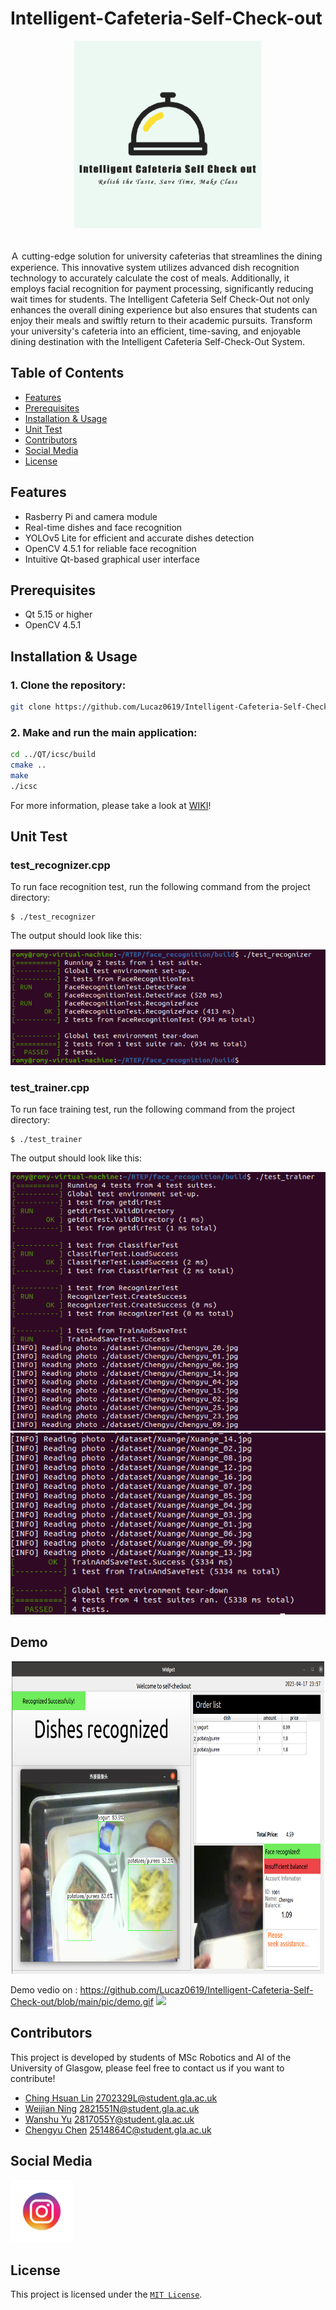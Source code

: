 # Intelligent-Cafeteria-Self-Check-out  

<p align="center">
    <img src="https://github.com/Lucaz0619/Intelligent-Cafeteria-Self-Check-out/blob/main/Qt/icsc/pic/logo2.png" width="300" height="300"><br>
</p>    

<br>  
Ａ cutting-edge solution for university cafeterias that streamlines the dining experience. This innovative system utilizes advanced dish recognition technology to accurately calculate the cost of meals. Additionally, it employs facial recognition for payment processing, significantly reducing wait times for students. The Intelligent Cafeteria Self Check-Out not only enhances the overall dining experience but also ensures that students can enjoy their meals and swiftly return to their academic pursuits. Transform your university's cafeteria into an efficient, time-saving, and enjoyable dining destination with the Intelligent Cafeteria Self-Check-Out System.

## Table of Contents
- [Features](#features)
- [Prerequisites](#prerequisites)
- [Installation & Usage](#installation--usage)
- [Unit Test](#unit-test)
- [Contributors](#contributors)
- [Social Media](#social-media)
- [License](#license)

## Features

- Rasberry Pi and camera module
- Real-time dishes and face recognition
- YOLOv5 Lite for efficient and accurate dishes detection
- OpenCV 4.5.1 for reliable face recognition
- Intuitive Qt-based graphical user interface

## Prerequisites
- Qt 5.15 or higher
- OpenCV 4.5.1

## Installation & Usage
### 1. Clone the repository:

```bash
git clone https://github.com/Lucaz0619/Intelligent-Cafeteria-Self-Check-out.git
```

### 2. Make and run the main application:

```bash
cd ../QT/icsc/build
cmake ..
make
./icsc
```

For more information, please take a look at [WIKI](https://github.com/Lucaz0619/Intelligent-Cafeteria-Self-Check-out/wiki)!

## Unit Test

### test_recognizer.cpp

To run face recognition test, run the following command from the project directory:
```
$ ./test_recognizer
```

The output should look like this:
<p align="center">
    <img src="https://github.com/Lucaz0619/Intelligent-Cafeteria-Self-Check-out/blob/main/Qt/icsc/pic/result%20for%20recognizer.png"><br>
</p>  

### test_trainer.cpp

To run face training test, run the following command from the project directory:
```
$ ./test_trainer
```

The output should look like this:
<p align="center">
    <img src="https://github.com/Lucaz0619/Intelligent-Cafeteria-Self-Check-out/blob/main/Qt/icsc/pic/result%20for%20trainer%2001.png"><br>
    <img src="https://github.com/Lucaz0619/Intelligent-Cafeteria-Self-Check-out/blob/main/Qt/icsc/pic/result%20for%20trainer%2002.png"><br>
</p>  

## Demo

<p align="center">
    <img src="https://github.com/Lucaz0619/Intelligent-Cafeteria-Self-Check-out/blob/main/Qt/img/WechatIMG351.png" width="500" height="500"><br>
</p>   

Demo vedio on : https://github.com/Lucaz0619/Intelligent-Cafeteria-Self-Check-out/blob/main/pic/demo.gif
![](https://github.com/Lucaz0619/Intelligent-Cafeteria-Self-Check-out/blob/main/pic/demo.gif)


## Contributors
This project is developed by students of MSc Robotics and AI of the University of Glasgow, please feel free to contact us if you want to contribute!

- [Ching Hsuan Lin](https://github.com/Lucaz0619) 2702329L@student.gla.ac.uk
- [Weijian Ning](https://github.com/Wikian233) 2821551N@student.gla.ac.uk
- [Wanshu Yu](https://github.com/romyfish) 2817055Y@student.gla.ac.uk
- [Chengyu Chen](https://github.com/RyangeChen) 2514864C@student.gla.ac.uk

## Social Media

[<img src="https://github.com/Lucaz0619/Intelligent-Cafeteria-Self-Check-out/blob/main/Qt/icsc/pic/vecteezy_instagram-mobile-app-logo-instagram-app-icon-ig-app-free_18757860.jpg" width="100" height="100">](https://www.instagram.com/intelligent_cafe/)

## License
This project is licensed under the [`MIT License`](https://github.com/Lucaz0619/Intelligent-Cafeteria-Self-Check-out/blob/main/LICENSE).


